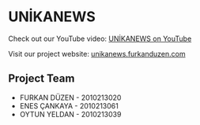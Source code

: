 # UNİKANEWS

Check out our YouTube video: [UNİKANEWS on YouTube](https://www.youtube.com/watch?v=TW0LS3jFv54&ab_channel=FurkanD%C3%BCzen)

Visit our project website: [unikanews.furkanduzen.com](http://unikanews.furkanduzen.com)

## Project Team
- FURKAN DÜZEN - 2010213020
- ENES ÇANKAYA - 2010213061
- OYTUN YELDAN - 2010213039
